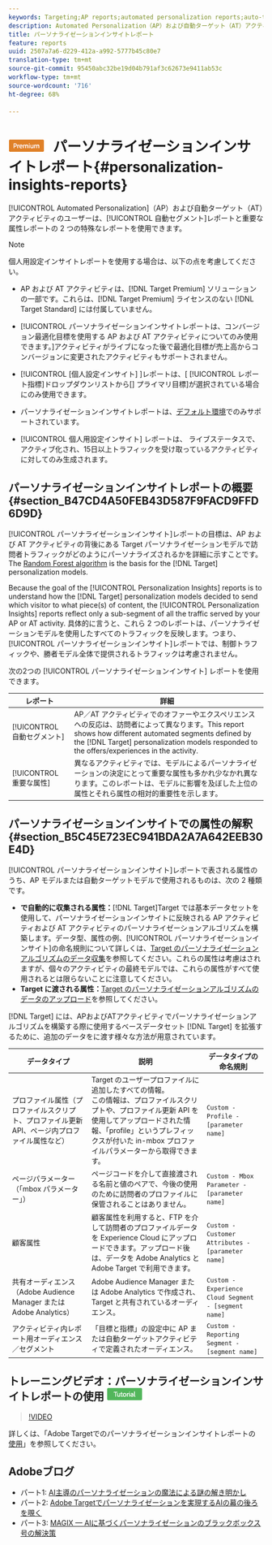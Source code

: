 ```yaml
---
keywords: Targeting;AP reports;automated personalization reports;auto-target;auto target;auto target report;auto-target report;personalization;insights;automated segments;faq;frequently asked questions;important attributes
description: Automated Personalization（AP）および自動ターゲット（AT）アクティビティのユーザーは、自動セグメントレポートと重要な属性レポートの 2 つの特殊なレポートを使用できます。
title: パーソナライゼーションインサイトレポート
feature: reports
uuid: 2507a7a6-d229-412a-a992-5777b45c80e7
translation-type: tm+mt
source-git-commit: 95450abc32be19d04b791af3c62673e9411ab53c
workflow-type: tm+mt
source-wordcount: '716'
ht-degree: 68%

---
```



# ![PREMIUM](/help/assets/premium.png) パーソナライゼーションインサイトレポート{#personalization-insights-reports}

[!UICONTROL Automated Personalization]（AP）および自動ターゲット（AT）アクティビティのユーザーは、[!UICONTROL 自動セグメント]レポートと重要な属性レポートの 2 つの特殊なレポートを使用できます。

>[!NOTE]
>
>個人用設定インサイトレポートを使用する場合は、以下の点を考慮してください。
>
>* AP および AT アクティビティは、[!DNL Target Premium] ソリューションの一部です。これらは、[!DNL Target Premium] ライセンスのない [!DNL Target Standard] には付属していません。
   >
   >
* [!UICONTROL パーソナライゼーションインサイトレポートは、コンバージョン最適化目標を使用する AP および AT アクティビティについてのみ使用できます。]アクティビティがライブになった後で最適化目標が売上高からコンバージョンに変更されたアクティビティもサポートされません。
   >
   >
* [!UICONTROL [個人設定インサイト] ]レポートは、[ [!UICONTROL レポート指標]ドロップダウンリストから[] プライマリ目標]が選択されている場合にのみ使用できます。
   >
   >
* パーソナライゼーションインサイトレポートは、[デフォルト環境](/help/administrating-target/hosts.md)でのみサポートされています。
   >
   >
* [!UICONTROL 個人用設定インサイト] レポートは、  ライブステータスで、アクティブ化され、15日以上トラフィックを受け取っているアクティビティに対してのみ生成されます。


## パーソナライゼーションインサイトレポートの概要 {#section_B47CD4A50FEB43D587F9FACD9FFD6D9D}

[!UICONTROL パーソナライゼーションインサイト]レポートの目標は、AP および AT アクティビティの背後にある Target パーソナライゼーションモデルで訪問者トラフィックがどのようにパーソナライズされるかを詳細に示すことです。The [Random Forest algorithm](/help/c-activities/t-automated-personalization/algo-random-forest.md) is the basis for the [!DNL Target] personalization models.

Because the goal of the [!UICONTROL Personalization Insights] reports is to understand how the [!DNL Target] personalization models decided to send which visitor to what piece(s) of content, the [!UICONTROL Personalization Insights] reports reflect only a sub-segment of all the traffic served by your AP or AT activity. 具体的に言うと、これら 2 つのレポートは、パーソナライゼーションモデルを使用したすべてのトラフィックを反映します。つまり、[!UICONTROL パーソナライゼーションインサイト]レポートでは、制御トラフィックや、勝者モデル全体で提供されるトラフィックは考慮されません。

次の2つの [!UICONTROL パーソナライゼーションインサイト] レポートを使用できます。

| レポート | 詳細 |
|--- |--- |
| [!UICONTROL 自動セグメント] | AP／AT アクティビティでのオファーやエクスペリエンスへの反応は、訪問者によって異なります。This report shows how different automated segments defined by the [!DNL Target] personalization models responded to the offers/experiences in the activity. |
| [!UICONTROL 重要な属性] | 異なるアクティビティでは、モデルによるパーソナライゼーションの決定にとって重要な属性も多かれ少なかれ異なります。このレポートは、モデルに影響を及ぼした上位の属性とそれら属性の相対的重要性を示します。 |

## パーソナライゼーションインサイトでの属性の解釈 {#section_B5C45E723EC941BDA2A7A642EEB30E4D}

[!UICONTROL パーソナライゼーションインサイト]レポートで表される属性のうち、AP モデルまたは自動ターゲットモデルで使用されるものは、次の 2 種類です。

* **で自動的に収集される属性：**[!DNL Target]Target では基本データセットを使用して、パーソナライゼーションインサイトに反映される AP アクティビティおよび AT アクティビティのパーソナライゼーションアルゴリズムを構築します。データ型、属性の例、[!UICONTROL パーソナライゼーションインサイト]の命名規則について詳しくは、[Target のパーソナライゼーションアルゴリズムのデータ収集](/help/c-activities/t-automated-personalization/ap-data.md)を参照してください。これらの属性は考慮はされますが、個々のアクティビティの最終モデルでは、これらの属性がすべて使用されるとは限らないことに注意してください。
* **Target に渡される属性：**[Target のパーソナライゼーションアルゴリズムのデータのアップロード](/help/c-activities/t-automated-personalization/uploading-data-for-the-target-personalization-algorithms.md)を参照してください。

[!DNL Target] には、APおよびATアクティビティでパーソナライゼーションアルゴリズムを構築する際に使用するベースデータセット [!DNL Target] を拡張するために、追加のデータをに渡す様々な方法が用意されています。

| データタイプ | 説明 | データタイプの命名規則 |
|--- |--- |--- |
| プロファイル属性（プロファイルスクリプト、プロファイル更新 API、ページ内プロファイル属性など） | Target のユーザープロファイルに追加したすべての情報。<br>この情報は、プロファイルスクリプトや、プロファイル更新 API を使用してアップロードされた情報、「profile」というプレフィックスが付いた in-mbox プロファイルパラメーターから取得できます。 | `Custom - Profile - [parameter name]` |
| ページパラメーター（「mbox パラメーター」） | ページコードを介して直接渡される名前と値のペアで、今後の使用のために訪問者のプロファイルに保管されることはありません。 | `Custom - Mbox Parameter - [parameter name]` |
| 顧客属性 | 顧客属性を利用すると、FTP を介して訪問者のプロファイルデータを Experience Cloud にアップロードできます。アップロード後は、データを Adobe Analytics と Adobe Target で利用できます。 | `Custom - Customer Attributes - [parameter name]` |
| 共有オーディエンス（Adobe Audience Manager または Adobe Analytics） | Adobe Audience Manager または Adobe Analytics で作成され、Target と共有されているオーディエンス。 | `Custom - Experience Cloud Segment - [segment name]` |
| アクティビティ内レポート用オーディエンス／セグメント | 「目標と指標」の設定中に AP または自動ターゲットアクティビティで定義されたオーディエンス。 | `Custom - Reporting Segment - [segment name]` |

## トレーニングビデオ：パーソナライゼーションインサイトレポートの使用 ![チュートリアルバッジ](/help/assets/tutorial.png)

>[!VIDEO](https://video.tv.adobe.com/v/25601/)

詳しくは、「Adobe Targetでのパーソナライゼーションインサイトレポートの [使用](https://helpx.adobe.com/target/kt/using/personalization-insights-report-feature-video-use.html)」を参照してください。

## Adobeブログ

* パート1: [AI主導のパーソナライゼーションの魔法による謎の解き明かし](https://theblog.adobe.com/taking-mystery-magic-ai-driven-personalization-part-1/)
* パート2: [Adobe Targetでパーソナライゼーションを実現するAIの幕の後ろを覗く](https://theblog.adobe.com/a-peek-behind-the-curtain-of-ai-for-personalization-in-adobe-target/)
* パート3: [MAGIX — AIに基づくパーソナライゼーションのブラックボックス号の解決策](https://theblog.adobe.com/magix-the-solution-to-the-black-box-issue-of-ai-driven-personalization/)

